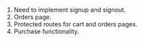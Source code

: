 1. Need to implement signup and signout.
2. Orders page.
3. Protected routes for cart and orders pages.
4. Purchase functionality.
